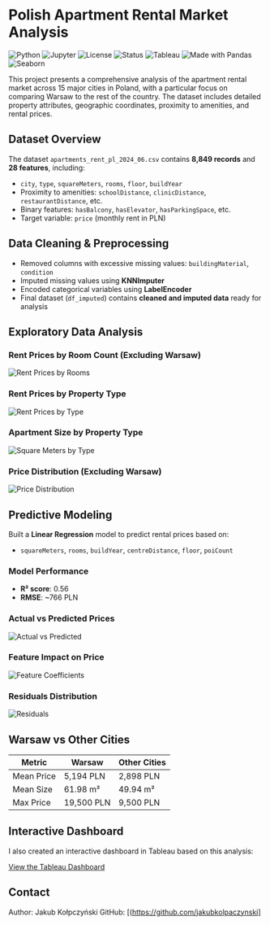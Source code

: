 # Polish Apartment Rental Market Analysis

![Python](https://img.shields.io/badge/Python-3.10-blue?logo=python)
![Jupyter](https://img.shields.io/badge/Jupyter-Notebook-orange?logo=jupyter)
![License](https://img.shields.io/badge/License-MIT-green)
![Status](https://img.shields.io/badge/Project-Active-brightgreen)
![Tableau](https://img.shields.io/badge/Tableau-Dashboard-blueviolet?logo=tableau)
![Made with Pandas](https://img.shields.io/badge/Made%20with-Pandas-150458?logo=pandas)
![Seaborn](https://img.shields.io/badge/Visualization-Seaborn-44BFC8?logo=seaborn)

This project presents a comprehensive analysis of the apartment rental market across 15 major cities in Poland, with a particular focus on comparing Warsaw to the rest of the country. The dataset includes detailed property attributes, geographic coordinates, proximity to amenities, and rental prices.

## Dataset Overview

The dataset `apartments_rent_pl_2024_06.csv` contains **8,849 records** and **28 features**, including:

- `city`, `type`, `squareMeters`, `rooms`, `floor`, `buildYear`
- Proximity to amenities: `schoolDistance`, `clinicDistance`, `restaurantDistance`, etc.
- Binary features: `hasBalcony`, `hasElevator`, `hasParkingSpace`, etc.
- Target variable: `price` (monthly rent in PLN)

## Data Cleaning & Preprocessing

- Removed columns with excessive missing values: `buildingMaterial`, `condition`
- Imputed missing values using **KNNImputer**
- Encoded categorical variables using **LabelEncoder**
- Final dataset (`df_imputed`) contains **cleaned and imputed data** ready for analysis

## Exploratory Data Analysis

### Rent Prices by Room Count (Excluding Warsaw)

![Rent Prices by Rooms](images/rent_by_rooms.png)

### Rent Prices by Property Type

![Rent Prices by Type](images/rent_by_type.png)

### Apartment Size by Property Type

![Square Meters by Type](images/size_by_type.png)

### Price Distribution (Excluding Warsaw)

![Price Distribution](images/price_distribution.png)

## Predictive Modeling

Built a **Linear Regression** model to predict rental prices based on:

- `squareMeters`, `rooms`, `buildYear`, `centreDistance`, `floor`, `poiCount`

### Model Performance

- **R² score**: 0.56
- **RMSE**: ~766 PLN

### Actual vs Predicted Prices

![Actual vs Predicted](images/actual_vs_predicted.png)

### Feature Impact on Price

![Feature Coefficients](images/feature_impact.png)

### Residuals Distribution

![Residuals](images/residuals.png)

## Warsaw vs Other Cities

| Metric        | Warsaw         | Other Cities    |
|---------------|----------------|-----------------|
| Mean Price    | 5,194 PLN      | 2,898 PLN       |
| Mean Size     | 61.98 m²       | 49.94 m²        |
| Max Price     | 19,500 PLN     | 9,500 PLN       |

## Interactive Dashboard

I also created an interactive dashboard in Tableau based on this analysis:

[View the Tableau Dashboard](https://public.tableau.com/app/profile/jakub.ko.paczy.ski/viz/ApartmentRentalMarket/Dashboard1)

## Contact
Author: Jakub Kołpczyński  GitHub: [(https://github.com/jakubkolpaczynski]

